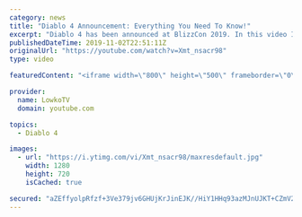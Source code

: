 ```yaml
---
category: news
title: "Diablo 4 Announcement: Everything You Need To Know!"
excerpt: "Diablo 4 has been announced at BlizzCon 2019. In this video I go over everything you need to know about this upcoming Blizzard Entertainment game."
publishedDateTime: 2019-11-02T22:51:11Z
originalUrl: "https://youtube.com/watch?v=Xmt_nsacr98"
type: video

featuredContent: "<iframe width=\"800\" height=\"500\" frameborder=\"0\" src=\"https://www.youtube.com/embed/Xmt_nsacr98\" allow=\"accelerometer; autoplay; encrypted-media; gyroscope; picture-in-picture\" allowfullscreen></iframe>"

provider:
  name: LowkoTV
  domain: youtube.com

topics:
  - Diablo 4

images:
  - url: "https://i.ytimg.com/vi/Xmt_nsacr98/maxresdefault.jpg"
    width: 1280
    height: 720
    isCached: true

secured: "aZEffyolpRfzf+3Ve379jv6GHUjKrJinEJK//HiY1HHq93azMJnUJKT+CZmV2miYs9xpdvtymaglLjzh1MbA4kPtZB/BKAFte+DqI/uFaQrbTNQ83QX7euk05E9kB0YpPACa/k+GADWuJbEFaasP7NxywgfbooSTF9FD7LDoB3e5xwvmaNP8pELW5wuy/NARxPqhOLdpVHH45/dcmYriguxUL6QQsUjL8dWR3vtaZ3NYgHrVM1Y872Jh3OPW+KHzdoZQMgUhITX+Wi7pof91iJ5gfjwuwJkUIw38VOiLcZ/K7Eyv8hnp5XaC6eyAqNltQDp0H1I3J4K8DM6odz5IVrAEItZyjzZbSXMkDqmChVGo8mtQ/u7r5p8dB5ACFVaHThXqRLO79aM7uM7yxIrHHOM2a49o8zEi7A74/euVh31XuD6GRkZ+2C2uryapaCIi;qHAt0kRAV9nNZMPKMVWMhg=="
---
```


